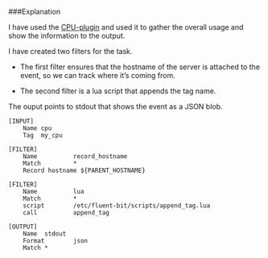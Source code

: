 ###Explanation

I have used the [CPU-plugin](https://github.com/fluent/fluent-bit-docs/blob/master/input/cpu.md) and used it to  gather the overall usage and show the information to the output.

I have created two filters for the task.

- The first filter ensures that the hostname of the server is attached to the event, so we can track where it’s coming from.

- The second filter is a lua script that appends the tag name.

The ouput points to stdout that shows the event as a JSON blob.

```
[INPUT]
    Name cpu
    Tag  my_cpu

[FILTER]
    Name          record_hostname
    Match         *
    Record hostname ${PARENT_HOSTNAME}

[FILTER]
    Name          lua
    Match         *
    script        /etc/fluent-bit/scripts/append_tag.lua
    call          append_tag

[OUTPUT]
    Name  stdout
    Format        json
    Match *

```

